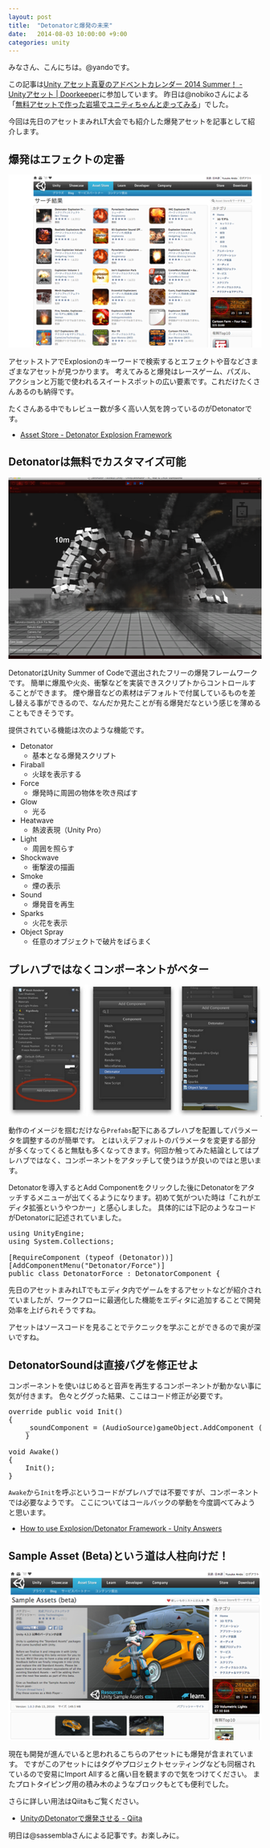 ```yaml
---
layout: post
title:  "Detonatorと爆発の未来"
date:   2014-08-03 10:00:00 +9:00
categories: unity
---
```


みなさん、こんにちは。@yandoです。

この記事は[Unity アセット真夏のアドベントカレンダー 2014 Summer！ - Unityアセット | Doorkeeper](http://unityassetjp.doorkeeper.jp/events/12843)に参加しています。
昨日は@nobikoさんによる「[無料アセットで作った岩場でユニティちゃんと走ってみる](http://nobikko-nobinobi.hatenablog.com/entry/2014/08/01/235000)」でした。

今回は先日のアセットまみれLT大会でも紹介した爆発アセットを記事として紹介します。

<script async class="speakerdeck-embed" data-id="75716ef0fa0c01311408323d6ac6076c" data-ratio="1.6" src="//speakerdeck.com/assets/embed.js"></script>

## 爆発はエフェクトの定番

![img1](/images/detonator_01.png)

アセットストアでExplosionのキーワードで検索するとエフェクトや音などさまざまなアセットが見つかります。
考えてみると爆発はレースゲーム、パズル、アクションと万能で使われるスイートスポットの広い要素です。これだけたくさんあるのも納得です。

たくさんある中でもレビュー数が多く高い人気を誇っているのがDetonatorです。

- [Asset Store - Detonator Explosion Framework](https://www.assetstore.unity3d.com/jp/#!/content/1)

## Detonatorは無料でカスタマイズ可能

![img2](/images/detonator_02.png)

DetonatorはUnity Summer of Codeで選出されたフリーの爆発フレームワークです。
簡単に爆風や火炎、衝撃などを実装できスクリプトからコントロールすることができます。
煙や爆音などの素材はデフォルトで付属しているものを差し替える事ができるので、なんだか見たことが有る爆発だなという感じを薄めることもできそうです。

提供されている機能は次のような機能です。

- Detonator
  - 基本となる爆発スクリプト
- Firaball
  - 火球を表示する
- Force
  - 爆発時に周囲の物体を吹き飛ばす
- Glow
  - 光る
- Heatwave
  - 熱波表現（Unity Pro）
- Light
  - 周囲を照らす
- Shockwave
  - 衝撃波の描画
- Smoke
  - 煙の表示
- Sound
  - 爆発音を再生
- Sparks
  - 火花を表示
- Object Spray
  - 任意のオブジェクトで破片をばらまく

## プレハブではなくコンポーネントがベター

![img4](/images/detonator_04.png)

動作のイメージを掴むだけなら<code>Prefabs</code>配下にあるプレハブを配置してパラメータを調整するのが簡単です。
とはいえデフォルトのパラメータを変更する部分が多くなってくると無駄も多くなってきます。何回か触ってみた結論としてはプレハブではなく、コンポーネントをアタッチして使うほうが良いのではと思います。

Detonatorを導入するとAdd Componentをクリックした後にDetonatorをアタッチするメニューが出てくるようになります。初めて気がついた時は「これがエディタ拡張というやつかー」と感心しました。
具体的には下記のようなコードがDetonatorに記述されていました。

<pre>
using UnityEngine;
using System.Collections;

[RequireComponent (typeof (Detonator))]
[AddComponentMenu("Detonator/Force")]
public class DetonatorForce : DetonatorComponent {
</pre>

先日のアセットまみれLTでもエディタ内でゲームをするアセットなどが紹介されていましたが、ワークフローに最適化した機能をエディタに追加することで開発効率を上げられそうですね。

アセットはソースコードを見ることでテクニックを学ぶことができるので奥が深いですね。

## DetonatorSoundは直接バグを修正せよ

コンポーネントを使いはじめると音声を再生するコンポーネントが動かない事に気が付きます。
色々とググった結果、ここはコード修正が必要です。

<pre>
override public void Init()
{
    _soundComponent = (AudioSource)gameObject.AddComponent ("AudioSource");
    }

void Awake()
{
    Init();
}
</pre>

<code>Awake</code>から<code>Init</code>を呼ぶというコードがプレハブでは不要ですが、コンポーネントでは必要なようです。
ここについてはコールバックの挙動を今度調べてみようと思います。

- [How to use Explosion/Detonator Framework - Unity Answers](http://answers.unity3d.com/questions/152878/how-to-use-explosiondetonator-framework.html)

## Sample Asset (Beta)という道は人柱向けだ！

![img5](/images/detonator_05.png)

現在も開発が進んでいると思われるこちらのアセットにも爆発が含まれています。
ですがこのアセットにはタグやプロジェクトセッティングなども同梱されているので安易にImport Allすると痛い目を観ますので気をつけてください。
またプロトタイピング用の積み木のようなブロックもとても便利でした。

さらに詳しい用法はQiitaもご覧ください。

- [UnityのDetonatorで爆発させる - Qiita](http://qiita.com/yando/items/eac9e0dbc1376b9cf141)


明日は@sassemblaさんによる記事です。お楽しみに。
